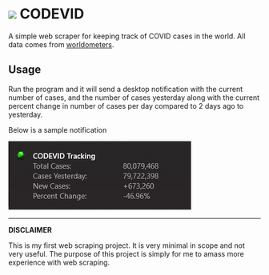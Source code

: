 # <img src="src/codevid.ico" width=25px> CODEVID

A simple web scraper for keeping track of COVID cases in the world.
All data comes from [worldometers](https://www.worldometers.info/coronavirus/).

## Usage

Run the program and it will send a desktop notification with the current number of cases, and the number of cases yesterday along with the current percent change in number of cases per day compared to 2 days ago to yesterday.

Below is a sample notification

![Notif](.github/images/notif.png)

-----

**DISCLAIMER**

This is my first web scraping project. It is very minimal in scope and not very useful.
The purpose of this project is simply for me to amass more experience with web scraping.